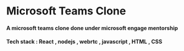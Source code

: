 # Microsoft Teams Clone
#### A microsoft teams clone done under microsoft engage mentorship
#### Tech stack : React , nodejs , webrtc , javascript , HTML , CSS